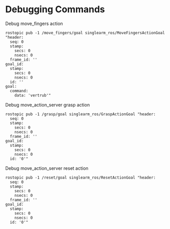 # Debugging Commands
Debug move_fingers action
```
rostopic pub -1 /move_fingers/goal singlearm_ros/MoveFingersActionGoal "header: 
  seq: 0
  stamp:
    secs: 0
    nsecs: 0
  frame_id: ''
goal_id:
  stamp:
    secs: 0
    nsecs: 0
  id: ''
goal:
  command:
    data: 'vertrub'"
```

Debug move_action_server grasp action
```
rostopic pub -1 /grasp/goal singlearm_ros/GraspActionGoal "header:
  seq: 0
  stamp:
    secs: 0
    nsecs: 0
  frame_id: ''
goal_id:
  stamp:
    secs: 0
    nsecs: 0
  id: '0'"
```

Debug move_action_server reset action 
```
rostopic pub -1 /reset/goal singlearm_ros/ResetActionGoal "header:
  seq: 0
  stamp:
    secs: 0
    nsecs: 0
  frame_id: ''
goal_id:
  stamp:
    secs: 0
    nsecs: 0
  id: '0'"
```

